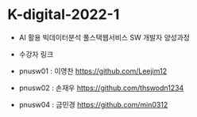 # K-digital-2022-1
+ AI 활용 빅데이터분석 풀스택웹서비스 SW 개발자 양성과정
 
+ 수강자 링크 
 
 + pnusw01 : 이영찬 https://github.com/Leejim12 
 + pnusw02 : 손재우 https://github.com/thswodn1234
 + pnusw04 : 금민경 https://github.com/min0312
 